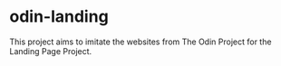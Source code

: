 # odin-landing
This project aims to imitate the websites from The Odin Project for the Landing Page Project.
